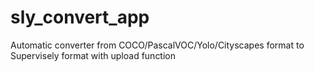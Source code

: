# sly_convert_app
Automatic converter from COCO/PascalVOC/Yolo/Cityscapes format to Supervisely format with upload function
